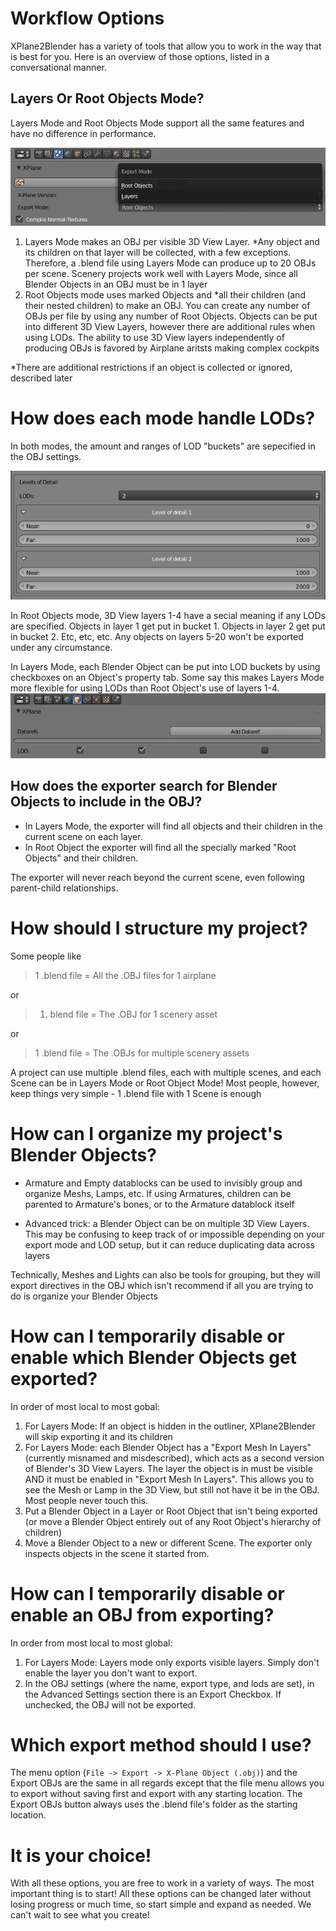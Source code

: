 # Workflow Options

XPlane2Blender has a variety of tools that allow you to work in the way that is best for you. Here is an overview of those options, listed in a conversational manner.

## Layers Or Root Objects Mode?

Layers Mode and Root Objects Mode support all the same features and have no difference in performance.

![](/assets/workflow_tutorial_obj_export_mode_menu.png)

1. Layers Mode makes an OBJ per visible 3D View Layer. \*Any object and its children on that layer will be collected, with a few exceptions. Therefore, a .blend file using Layers Mode can produce up to 20 OBJs per scene. Scenery projects work well with Layers Mode, since all Blender Objects in an OBJ must be in 1 layer
2. Root Objects mode uses marked Objects and \*all their children \(and their nested children\) to make an OBJ. You can create any number of OBJs per file by using any number of Root Objects. Objects can be put into different 3D View Layers, however there are additional rules when using LODs. The ability to use 3D View layers independently of producing OBJs is favored by Airplane aritsts making complex cockpits

\*There are additional restrictions if an object is collected or ignored, described later

# How does each mode handle LODs?

In both modes, the amount and ranges of LOD "buckets" are sepecified in the OBJ settings.

![](/assets/workflow_tutorial_obj_lod_settings.png)

In Root Objects mode, 3D View layers 1-4 have a secial meaning if any LODs are specified. Objects in layer 1 get put in bucket 1. Objects in layer 2 get put in bucket 2. Etc, etc, etc. Any objects on layers 5-20 won't be exported under any circumstance.

In Layers Mode, each Blender Object can be put into LOD buckets by using checkboxes on an Object's property tab. Some say this makes Layers Mode more flexible for using LODs than Root Object's use of layers 1-4.![](/assets/workflow_tutorial_obj_lod_bucket_choice.png)

## How does the exporter search for Blender Objects to include in the OBJ?

* In Layers Mode, the exporter will find all objects and their children in the current scene on each layer.
* In Root Object the exporter will find all the specially marked "Root Objects" and their children.

The exporter will never reach beyond the current scene, even following parent-child relationships.

# How should I structure my project?

Some people like

> 1 .blend file = All the .OBJ files for 1 airplane

or

> 1. blend file = The .OBJ for 1 scenery asset

or

> 1 .blend file = The .OBJs for multiple scenery assets

A project can use multiple .blend files, each with multiple scenes, and each Scene can be in Layers Mode or Root Object Mode! Most people, however, keep things very simple - 1 .blend file with 1 Scene is enough

# How can I organize my project's Blender Objects?

* Armature and Empty datablocks can be used to invisibly group and organize Meshs, Lamps, etc. If using Armatures, children can be parented to Armature's bones, or to the Armature datablock itself

* Advanced trick: a Blender Object can be on multiple 3D View Layers. This may be confusing to keep track of or impossible depending on your export mode and LOD setup, but it can reduce duplicating data across layers

Technically, Meshes and Lights can also be tools for grouping, but they will export directives in the OBJ which isn't recommend if all you are trying to do is organize your Blender Objects

# How can I temporarily disable or enable which Blender Objects get exported?

In order of most local to most gobal:

1. For Layers Mode: If an object is hidden in the outliner, XPlane2Blender will skip exporting it and its children
2. For Layers Mode: each Blender Object has a "Export Mesh In Layers" \(currently misnamed and misdescribed\), which acts as a second version of Blender's 3D View Layers. The layer the object is in must be visible AND it must be enabled in "Export Mesh In Layers". This allows you to see the Mesh or Lamp in the 3D View, but still not have it be in the OBJ. Most people never touch this.
3. Put a Blender Object in a Layer or Root Object that isn't being exported \(or move a Blender Object entirely out of any Root Object's hierarchy of children\)
4. Move a Blender Object to a new or different Scene. The exporter only inspects objects in the scene it started from.

# How can I temporarily disable or enable an OBJ from exporting?

In order from most local to most global:

1. For Layers Mode: Layers mode only exports visible layers. Simply don't enable the layer you don't want to export.
2. In the OBJ settings \(where the name, export type, and lods are set\), in the Advanced Settings section there is an Export Checkbox. If unchecked, the OBJ will not be exported.

# Which export method should I use?

The menu option \(`File -> Export -> X-Plane Object (.obj)`\) and the Export OBJs are the same in all regards except that the file menu allows you to export without saving first and export with any starting location. The Export OBJs button always uses the .blend file's folder as the starting location.

# It is your choice!

With all these options, you are free to work in a variety of ways. The most important thing is to start! All these options can be changed later without losing progress or much time, so start simple and expand as needed. We can't wait to see what you create!

## 



